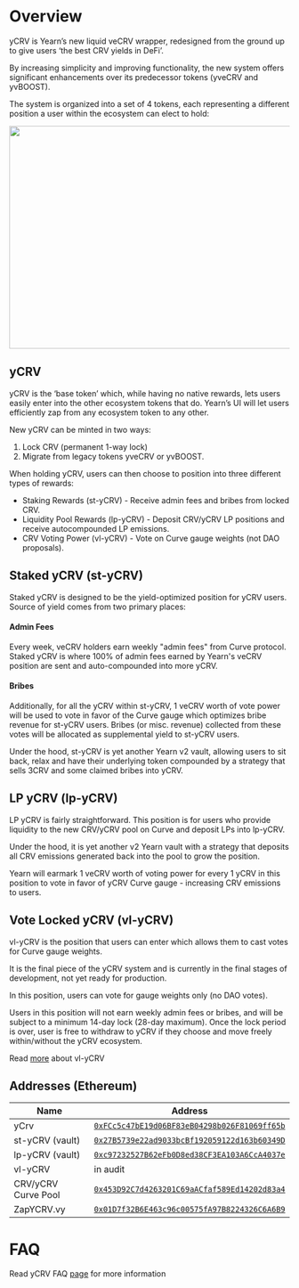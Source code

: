 # Overview
yCRV is Yearn’s new liquid veCRV wrapper, redesigned from the ground up to give users ‘the best CRV yields in DeFi’.

By increasing simplicity and improving functionality, the new system offers significant enhancements over its predecessor tokens (yveCRV and yvBOOST).

The system is organized into a set of 4 tokens, each representing a different position a user within the ecosystem can elect to hold:


<p align="center">
  <img width="640" height="400" src="https://i.imgur.com/wz9BVxF.png"/>
</p>

## yCRV
yCRV is the ‘base token’ which, while having no native rewards, lets users easily enter into the other ecosystem tokens that do. Yearn’s UI will let users efficiently zap from any ecosystem token to any other. 

New yCRV can be minted in two ways:
1. Lock CRV (permanent 1-way lock)
2. Migrate from legacy tokens yveCRV or yvBOOST.

When holding yCRV, users can then choose to position into three different types of rewards:

- Staking Rewards (st-yCRV) - Receive admin fees and bribes from locked CRV.
- Liquidity Pool Rewards (lp-yCRV) - Deposit CRV/yCRV LP positions and receive autocompounded LP emissions.
- CRV Voting Power (vl-yCRV) - Vote on Curve gauge weights (not DAO proposals).

## Staked yCRV (st-yCRV)

Staked yCRV is designed to be the yield-optimized position for yCRV users. Source of yield comes from two primary places:

#### Admin Fees
Every week, veCRV holders earn weekly "admin fees" from Curve protocol. Staked yCRV is where 100% of admin fees earned by Yearn's veCRV position are sent and auto-compounded into more yCRV.

#### Bribes
Additionally, for all the yCRV within st-yCRV, 1 veCRV worth of vote power will be used to vote in favor of the Curve gauge which optimizes bribe revenue for st-yCRV users. Bribes (or misc. revenue) collected from these votes will be allocated as supplemental yield to st-yCRV users.

Under the hood, st-yCRV is yet another Yearn v2 vault, allowing users to sit back, relax and have their underlying token compounded by a strategy that sells 3CRV and some claimed bribes into yCRV.

## LP yCRV (lp-yCRV)

LP yCRV is fairly straightforward. This position is for users who provide liquidity to the new CRV/yCRV pool on Curve and deposit LPs into lp-yCRV.

Under the hood, it is yet another v2 Yearn vault with a strategy that deposits all CRV emissions generated back into the pool to grow the position.

Yearn will earmark 1 veCRV worth of voting power for every 1 yCRV in this position to vote in favor of yCRV Curve gauge - increasing CRV emissions to users.

## Vote Locked yCRV (vl-yCRV)

vl-yCRV is the position that users can enter which allows them to cast votes for Curve gauge weights.

It is the final piece of the yCRV system and is currently in the final stages of development, not yet ready for production.

In this position, users can vote for gauge weights only (no DAO votes). 

Users in this position will not earn weekly admin fees or bribes, and will be subject to a minimum 14-day lock (28-day maximum). Once the lock period is over, user is free to withdraw to yCRV if they choose and move freely within/without the yCRV ecosystem.

Read [more](https://docs.yearn.finance/getting-started/products/ycrv/vl-ycrv) about vl-yCRV

## Addresses (Ethereum)

| Name | Address |
| ---------------------- | ------------------------------------------ |
| yCrv | [`0xFCc5c47bE19d06BF83eB04298b026F81069ff65b`](https://etherscan.io/address/0xFCc5c47bE19d06BF83eB04298b026F81069ff65b) |
| st-yCRV (vault) | [`0x27B5739e22ad9033bcBf192059122d163b60349D`](https://etherscan.io/address/0x27B5739e22ad9033bcBf192059122d163b60349D) |
| lp-yCRV (vault) | [`0xc97232527B62eFb0D8ed38CF3EA103A6CcA4037e`](https://etherscan.io/address/0xc97232527B62eFb0D8ed38CF3EA103A6CcA4037e) |
| vl-yCRV | in audit |
| CRV/yCRV Curve Pool | [`0x453D92C7d4263201C69aACfaf589Ed14202d83a4`](https://etherscan.io/address/0x453D92C7d4263201C69aACfaf589Ed14202d83a4) |
| ZapYCRV.vy | [`0x01D7f32B6E463c96c00575fA97B8224326C6A6B9`](https://etherscan.io/address/0x01D7f32B6E463c96c00575fA97B8224326C6A6B9) |

# FAQ

Read yCRV FAQ [page](https://docs.yearn.finance/getting-started/products/ycrv/faq) for more information
